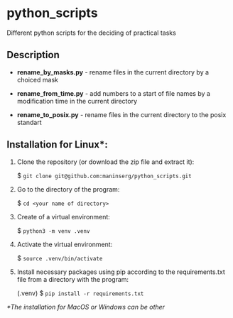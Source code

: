 # python_scripts

Different python scripts for the deciding of practical tasks


## Description

- **rename_by_masks.py** - rename files in the current directory by a choiced mask

- **rename_from_time.py** - add numbers to a start of file names by a modification time in the current directory

- **rename_to_posix.py** - rename files in the current directory to the posix standart


## Installation for Linux*:

1. Clone the repository (or download the zip file and extract it):

    $ `git clone git@github.com:maninserg/python_scripts.git`
    
2. Go to the directory of the program:
   
    $ `cd <your name of directory>`

2. Create of a virtual environment:

    $ `python3 -m venv .venv`
    
3. Activate the virtual environment:

    $ `source .venv/bin/activate`

3. Install necessary packages using pip according to the requirements.txt file from a directory with the program:

    (.venv) $ `pip install -r requirements.txt`

<i>*The installation for MacOS or Windows can be other</i>
